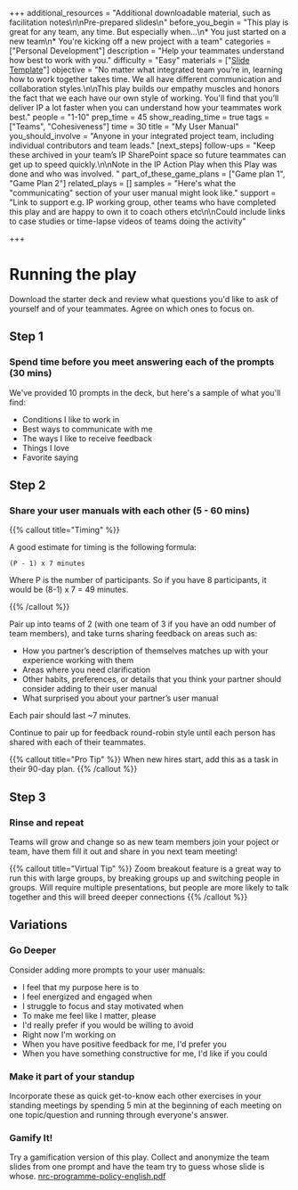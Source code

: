 +++
additional_resources = "Additional downloadable material, such as facilitation notes\n\nPre-prepared slides\n"
before_you_begin = "This play is great for any team, any time. But especially when...\n* You just started on a new team\n* You're kicking off a new project with a team"
categories = ["Personal Development"]
description = "Help your teammates understand how best to work with you."
difficulty = "Easy"
materials = ["[Slide Template](https://wac-cdn.atlassian.com/misc-assets/keynote/team-playbook/MyUserManual_Template.key)"]
objective = "No matter what integrated team you’re in, learning how to work together takes time. We all have different communication and collaboration styles.\n\nThis play builds our empathy muscles and honors the fact that we each have our own style of working. You'll find that you’ll deliver IP a lot faster when you can understand how your teammates work best."
people = "1-10"
prep_time = 45
show_reading_time = true
tags = ["Teams", "Cohesiveness"]
time = 30
title = "My User Manual"
you_should_involve = "Anyone in your integrated project team, including individual contributors and team leads."
[next_steps]
follow-ups = "Keep these archived in your team’s IP SharePoint space so future teammates can get up to speed quickly.\n\nNote in the IP Action Play when this Play was done and who was involved. "
part_of_these_game_plans = ["Game plan 1", "Game Plan 2"]
related_plays = []
samples = "Here's what the \"communicating\" section of your user manual might look like."
support = "Link to support e.g. IP working group, other teams who have completed this play and are happy to own it to coach others etc\n\nCould include links to case studies or time-lapse videos of teams doing the activity"

+++
# Running the play

Download the starter deck and review what questions you'd like to ask of yourself and of your teammates. Agree on which ones to focus on.

## Step 1

### Spend time before you meet answering each of the prompts (30 mins)

We've provided 10 prompts in the deck, but here's a sample of what you'll find:

* Conditions I like to work in
* Best ways to communicate with me
* The ways I like to receive feedback
* Things I love
* Favorite saying

## Step 2

### Share your user manuals with each other (5 - 60 mins)

{{% callout title="Timing" %}}

A good estimate for timing is the following formula:

`(P - 1) x 7 minutes`

Where P is the number of participants. So if you have 8 participants, it would be (8-1) x 7 = 49 minutes.

{{% /callout %}}

Pair up into teams of 2 (with one team of 3 if you have an odd number of team members), and take turns sharing feedback on areas such as:

* How you partner’s description of themselves matches up with your experience working with them
* Areas where you need clarification
* Other habits, preferences, or details that you think your partner should consider adding to their user manual
* What surprised you about your partner’s user manual

Each pair should last \~7 minutes.

Continue to pair up for feedback round-robin style until each person has shared with each of their teammates.

{{% callout title="Pro Tip" %}} When new hires start, add this as a task in their 90-day plan. {{% /callout %}}

## Step 3

### Rinse and repeat

Teams will grow and change so as new team members join your poject or team, have them fill it out and share in you next team meeting!

{{% callout title="Virtual Tip" %}} Zoom breakout feature is a great way to run this with large groups, by breaking groups up and switching people in groups. Will require multiple presentations, but people are more likely to talk together and this will breed deeper connections {{% /callout %}}

## Variations

### Go Deeper

Consider adding more prompts to your user manuals:

* I feel that my purpose here is to
* I feel energized and engaged when
* I struggle to focus and stay motivated when
* To make me feel like I matter, please
* I'd really prefer if you would be willing to avoid
* Right now I'm working on
* When you have positive feedback for me, I'd prefer you
* When you have something constructive for me, I'd like if you could

### Make it part of your standup

Incorporate these as quick get-to-know each other exercises in your standing meetings by spending 5 min at the beginning of each meeting on one topic/question and running through everyone's answer.

### Gamify It!

Try a gamification version of this play. Collect and anonymize the team slides from one prompt and have the team try to guess whose slide is whose. [nrc-programme-policy-english.pdf](/uploads/nrc-programme-policy-english.pdf "nrc-programme-policy-english.pdf")